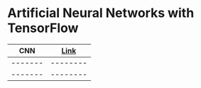 # Artificial Neural Networks with TensorFlow
                                                                                     
| CNN     | [Link](https://colab.research.google.com/drive/1VlsvbhkgLVMC_HCCWrpa8BN1iFNMpOtU?usp=sharing) | 
| ------- | -------- | 
| ------- | -------- | 
| ------- | -------- | 